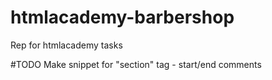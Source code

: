 # htmlacademy-barbershop
Rep for htmlacademy tasks

#TODO
Make snippet for "section" tag - start/end comments
